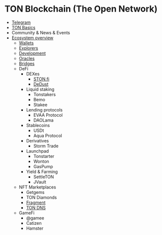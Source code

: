 # TON Blockchain (The Open Network)

* [Telegram](./telegram.md) 
* [TON Basics](./basics.md)
* Community & News & Events
* [Ecosystem overview](./ecosystem.md)
  - [Wallets](./wallets.md)
  - [Explorers](./explorers.md)
  - [Development](./development.md)
  - [Oracles](./oracles.md)
  - [Bridges](./bridges.md)
  - DeFi
    * DEXes
      - [STON.fi](stonfi.md)
      - [DeDust](dedust.md)
    * Liquid staking
      - Tonstakers
      - Bemo
      - Stakee
    * Lending protocols
      - EVAA Protocol
      - DAOLama
    * Stablecoins
      - USDt
      - Aqua Protocol
    * Derivatives
      - Storm Trade
    * Launchpad
      - Tonstarter
      - Wonton
      - GasPump
    * Yield & Farming
      - SettleTON
      - JVault
   - NFT Marketplaces
      * Getgems
      * TON Diamonds
      * [Fragment](./fragment.md)
      * [TON DNS](./dns.md)
   - GameFi
     * @gamee
     * Catizen
     * Hamster
   
